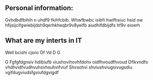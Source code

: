 ## Personal information: 

Gvhdbdfbihih n uhdf9 fkihfcbib. Whwfbwbc isibfi hwifhsiuc hsid ow hfijsijcifgwiebijdsh9qerhkheqbr9v8yeifb aiudhifdbijdfs hf9v eioerh

## What are my interts in IT

Well bcishi cjsnc
Df
Vd
D
G

G
Fgfgfdgnsiv hdibiufb viushovihovhfdohv oidfhvoudfhvoud
Dflkvndfo vhdhvidfvudhvuhsvhsuhvifviuf
Shvsohvi shviushviugsivugsdiu vgifdugviudsfgviufdgvigdf
